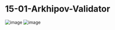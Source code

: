 # 15-01-Arkhipov-Validator

![image](https://i.ibb.co/Lzfz7Zx/image.png)
![image](https://i.ibb.co/kSdCMj8/image.png)

